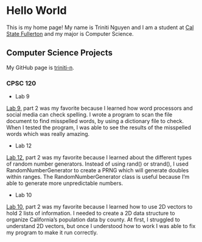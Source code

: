# Hello World 

This is my home page! My name is Triniti Nguyen and I am a student at [Cal State Fullerton](http://www.fullerton.edu/) and my major is Computer Science.

## Computer Science Projects

My GitHub page is [triniti-n](http://github.com/triniti-n).

### CPSC 120

* Lab 9

[Lab 9](https://github.com/cpsc-pilot-fall-2022/cpsc-120-lab-09-dang-triniti.git), part 2 was my favorite because I learned how word processors and social media can check spelling. I wrote a program to scan the file document to find misspelled words, by using a dictionary file to check. When I tested the program, I was able to see the results of the misspelled words which was really amazing.

* Lab 12

[Lab 12](https://github.com/cpsc-pilot-fall-2022/cpsc-120-lab-12-triniti-n-and-daniel-l.git), part 2 was my favorite because I learned about the different types of random number generators. Instead of using rand() or strand(), I used RandomNumberGenerator to create a PRNG which will generate doubles within ranges. The RandomNumberGenerator class is useful because I’m able to generate more unpredictable numbers.

* Lab 10

[Lab 10](https://github.com/cpsc-pilot-fall-2022/cpsc-120-lab-10-daniel-and-triniti.git), part 2 was my favorite because I learned how to use 2D vectors to hold 2 lists of information. I needed to create a 2D data structure to organize California’s population data by county. At first, I struggled to understand 2D vectors, but once I understood how to work I was able to fix my program to make it run correctly.
